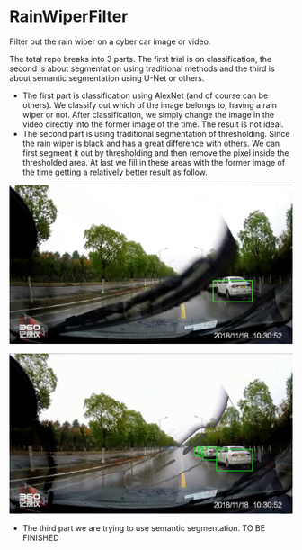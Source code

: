 # RainWiperFilter
Filter out the rain wiper on a cyber car image or video.

The total repo breaks into 3 parts. The first trial is on classification, the second is about segmentation using traditional methods and the third is about semantic segmentation using U-Net or others.

- The first part is classification using AlexNet (and of course can be others). We classify out which of the  image belongs to, having a rain wiper or not. After classification, we simply change the image in the video directly into the former image of the time. The result is not ideal.
- The second part is using traditional segmentation of thresholding. Since the rain wiper is black and has a great difference with others. We can first segment it out by thresholding and then remove the pixel inside the thresholded area. At last we fill in these areas with the former image of the time getting a relatively better result as follow.

![BeforeFiltering](./BeforeFiltering.png)

![AfterFiltering](./AfterFiltering.png)

- The third part we are trying to use semantic segmentation. TO BE FINISHED